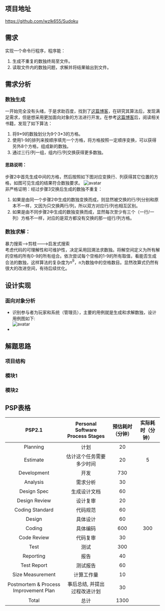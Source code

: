 ## 项目地址
<https://github.com/wzlk655/Sudoku>
## 需求
实现一个命令行程序，程序能：  
1. 生成不重复的数独终局至文件。
2. 读取文件内的数独问题，求解并将结果输出到文件。
## 需求分析
### 数独生成
一开始完全没有头绪，于是求助百度，找到了[这篇博客](https://www.jianshu.com/p/4b0d08e19e93)，在研究其算法后，发现满足需求，但是想采用更加面向对象的方法进行开发。在参考[这篇博客](https://blog.csdn.net/silentic/article/details/78031364)后，阅读相关书籍，发现了如下算法：  
1. 将9\*9的数独划分为9个3\*3的方格。
2. 使用1-9的排列来按顺序填充一个方格，将方格按照一定顺序变换，可以获得另外8个方格，组成新的数独。
3. 通过三行/列一组，组内行/列交换获得更多数独。
#### 思路说明：
步骤2中首先生成中间的方格，然后按照如下图对应变换行、列获得其它位置的方格，如图可见生成的结果符合数独要求。
![avatar](http://baidu.com/pic/doge.png)  
非严格证明：经过步骤3交换后生成的数独不重复：
1. 如果是由同一个步骤2中生成的数独变换而成，则显然被交换的行/列分别和原本不一样，又因为只交换两行/列，所以双方对应行/列也相互区别。
2. 如果是由不同步骤2中生成的数独变换而成，显然每次至少有三个（一行/一列）方格不一样，对应的是双方都没有交换的那一组行/列方格。
### 数独求解：
暴力搜索-->剪枝--->启发式搜索  
考虑代码的可理解性和可维护性，决定采用回溯法求数独。将解空间定义为所有解的空格的所有0-9的所有组合。依次尝试每个空格的1-9的所有取值，看能否生成合法的数独，这样算法的复杂度为$n^9$，n为数独中的空格数目。显然改算式仍然有很大的改进空间，有待后续优化。
## 设计实现
### 面向对象分析
- 识别参与者为玩家和系统（管理员），主要的用例就是生成和求解数独，设计用例图如下:  
![avatar](http://baidu.com/pic/doge.png)
- 
## 解题思路
### 项目结构
### 模块1
### 模块2
## PSP表格
|PSP2.1|Personal Software Process Stages|预估耗时（分钟）|实际耗时（分钟）|
|:---:|:---:|:---:|:---:|
|Planning|计划|20||
|Estimate|估计这个任务需要多少时间|20|5|
|Development|开发|730||
|Analysis|需求分析|30||
|Design Spec|生成设计文档|60||
|Design Review|设计复审|20||
|Coding Standard|代码规范|60||
|Design|具体设计|60||
|Coding|具体编码|600|300|
|Code Review|代码复审|30||
|Test|测试|300||
|Reporting|报告|40||
|Test Report|测试报告|60||
|Size Measurement|计算工作量|10||
|Postmortem & Process Improvement Plan|事后总结, 并提出过程改进计划|30||
|Total|总计|1300||